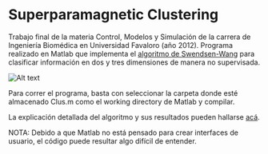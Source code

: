 Superparamagnetic Clustering
============================
Trabajo final de la materia Control, Modelos y Simulación de la carrera de Ingeniería Biomédica en Universidad Favaloro (año 2012). Programa realizado en Matlab que implementa el [algoritmo de Swendsen-Wang](http://en.wikipedia.org/wiki/Swendsen%E2%80%93Wang_algorithm) para clasificar información en dos y tres dimensiones de manera no supervisada.

![Alt text](https://github.com/brunoalvarez89/SuperparamagneticClustering/blob/master/Screenshot.png)

Para correr el programa, basta con seleccionar la carpeta donde esté almacenado Clus.m como el working directory de Matlab y compilar.

La explicación detallada del algoritmo y sus resultados pueden hallarse [acá](https://drive.google.com/file/d/0B72lvocrm-L4eVJxU3k5SFZwQ2M/view?usp=sharing).

NOTA: Debido a que Matlab no está pensado para crear interfaces de usuario, el código puede resultar algo difícil de entender.
